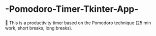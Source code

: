 # -Pomodoro-Timer-Tkinter-App-
🎯 This is a productivity timer based on the Pomodoro technique (25 min work, short breaks, long breaks).
